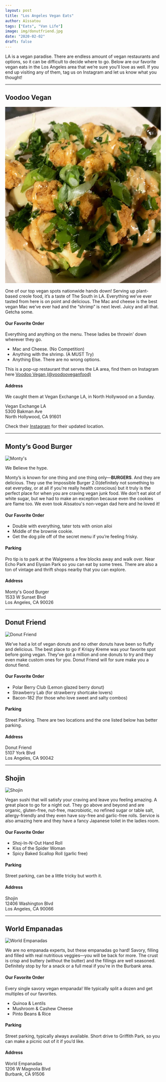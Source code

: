 ```yaml
---
layout: post
title: "Los Angeles Vegan Eats"
author: Aïssatou
tags: ["Eats", "Van Life"]
image: img/donutfriend.jpg
date: "2020-02-02"
draft: false
---
```


LA is a vegan paradise. There are endless amount of vegan restaurants and options, so it can be difficult to decide where to go. Below are our favorite vegan eats in the Los Angeles area that we’re sure you’ll love as well. If you end up visiting any of them, tag us on Instagram and let us know what you thought!

---

## Voodoo Vegan

![Voodoo Vegan](./img/voodoo-vegan.jpg)

One of our top vegan spots nationwide hands down! Serving up plant-based creole food, it’s a taste of The South in LA. Everything we’ve ever tasted from here is on point and delicious. The Mac and cheese is the best vegan Mac we’ve ever had and the “shrimp” is next level. Juicy and all that. Getcha some. 

#### Our Favorite Order
Everything and anything on the menu. These ladies be throwin' down wherever they go.

- Mac and Cheese. (No Competition)
- Anything with the shrimp. (A MUST Try)
- Anything Else. There are no wrong options. 

This is a pop-up restaurant that serves the LA area, find them on Instagram here [Voodoo Vegan (@voodooveganfood)](https://www.instagram.com/voodooveganfood/)


#### Address

We caught them at Vegan Exchange LA, in North Hollywood on a Sunday.

Vegan Exchange LA <br/>
5300 Bakman Ave <br/>
North Hollywood, CA 91601

Check their [Instagram](https://www.instagram.com/voodooveganfood/) for their updated location.

---

## Monty’s Good Burger 

![Monty's](https://cdn2.lamag.com/wp-content/uploads/sites/6/2018/08/Montys-burgers-and-tots-1-1068x712.jpg)

We Believe the hype. 

Monty’s is known for one thing and one thing only—**BURGERS**. And they are delicious. They use the Impossible Burger 2.0(definitely not something to eat everyday, or at all if you're really health conscious) but it truly is the perfect place for when you are craving vegan junk food. We don't eat alot of white sugar, but we had to make an exception because even the cookies are flame too. We even took Aïssatou's non-vegan dad here and he loved it!

#### Our Favorite Order 
- Double with everything, tater tots with onion ailoi
- Middle of the brownie cookie. 
- Get the dog pile off of the secret menu if you’re feeling frisky. 
  
#### Parking

Pro tip is to park at the Walgreens a few blocks away and walk over. Near Echo Park and Elysian Park so you can eat by some trees. There are also a ton of vintage and thrift shops nearby that you can explore. 

#### Address

Monty's Good Burger <br/>
1533 W Sunset Blvd <br/>
Los Angeles, CA 90026

---

## Donut Friend

![Donut Friend](https://donutfriend.com/wp3/wp-content/uploads/2017/12/polar-berry-club-0573-sq.jpg)

We’ve had a lot of vegan donuts and no other donuts have been so fluffy and delicious. The best place to go if Krispy Kreme was your favorite spot before going vegan. They’ve got a million and one donuts to try and they even make custom ones for you. Donut Friend will for sure make you a donut fiend. 

#### Our Favorite Order
- Polar Berry Club (Lemon glazed berry donut)
- Strawberry Lab (for strawberry shortcake lovers)
- Bacon-182 (for those who love sweet and salty combos)

#### Parking 

Street Parking. There are two locations and the one listed below has better parking. 

#### Address

Donut Friend <br/>
5107 York Blvd <br/>
Los Angeles, CA 90042

---

## Shojin

![Shojin](https://res.cloudinary.com/fittco/image/upload/v1557512832/qeupb8c0qh21u0qniaqa.jpg)

Vegan sushi that will satisfy your craving and leave you feeling amazing. A great place to go for a night out. They go above and beyond and are organic, gluten-free, nut-free, macrobiotic, no refined sugar or table salt, allergy-friendly and they even have soy-free and garlic-free rolls. Service is also amazing here and they have a fancy Japanese toilet in the ladies room. 

#### Our Favorite Order
- Shoj-In-N-Out Hand Roll
- Kiss of the Spider Woman
- Spicy Baked Scallop Roll (garlic free)

#### Parking

Street parking, can be a little tricky but worth it. 

#### Address

Shojin <br/>
12406 Washington Blvd <br/>
Los Angeles, CA 90066

---

## World Empanadas

![World Empanadas](https://cdn.usarestaurants.info/assets/uploads/fa6813f97c9a2c7f7480341f1e61d01c_-united-states-california-los-angeles-county-burbank-801272-world-empanadashtm.jpg)

We are no empanada experts, but these empanadas go hard! Savory, filling and filled with real nutritious veggies—you will be back for more. The crust is crisp and buttery (without the butter) and the fillings are well seasoned.  Definitely stop by for a snack or a full meal if you're in the Burbank area. 

#### Our Favorite Order

Every single savory vegan empanada! We typically split a dozen and get multiples of our favorites. 
- Quinoa & Lentils
- Mushroom & Cashew Cheese
- Pinto Beans & Rice

#### Parking

Street parking, typically always available. Short drive to Griffith Park, so you can make a picnic out of it if you’d like. 

#### Address

World Empanadas <br/>
1206 W Magnolia Blvd <br/>
Burbank, CA 91506
